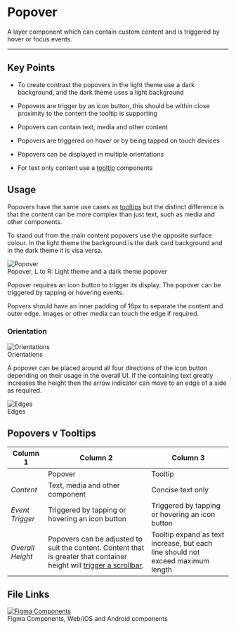 
# Popover

A layer component which can contain custom content and is triggered by hover or focus events. 

---

## Key Points

- To create contrast the popovers in the light theme use a dark background, and the dark theme uses a light background

- Popovers are trigger by an icon button, this should be within close proximity to the content the tooltip is supporting

- Popovers can contain text, media and other content

- Popovers are triggered on hover or by being tapped on touch devices

- Popovers can be displayed in multiple orientations

- For text only content use a [tooltip]() components

## Usage

Popovers have the same use cases as [tooltips]() but the distinct difference is that the content can be more complex than just text, such as media and other components.

To stand out from the main content popovers use the opposite surface colour. In the light theme the background is the dark card background and in the dark theme it is visa versa.

  
![Popover](https://studio-assets.supernova.io/design-systems/16150/b34e33ff-7fa8-4566-9ade-e4c457bb5899.png?Expires=1980201600&Policy=eyJTdGF0ZW1lbnQiOlt7IlJlc291cmNlIjoiaHR0cHM6Ly9zdHVkaW8tYXNzZXRzLnN1cGVybm92YS5pby9kZXNpZ24tc3lzdGVtcy8xNjE1MC9iMzRlMzNmZi03ZmE4LTQ1NjYtOWFkZS1lNGM0NTdiYjU4OTkucG5nIiwiQ29uZGl0aW9uIjp7IkRhdGVMZXNzVGhhbiI6eyJBV1M6RXBvY2hUaW1lIjoxOTgwMjAxNjAwfX19XX0_&Signature=e7WkAQXUeWKInX8XynTWbqT~nFAIhGJLiBseGHSjRdz2hKO0JdL0PRDfxe1~rxUOZkwWj6uPLf~CwGoCBguYZIS5f1L9wXSWcP2n-9HQGfWZM0NmIhvB5DTGtywTUsqjQS4lBOpY1TXxpsJAjSHcL02~vH0gdZwbd9rpXjZgTRs6tmT0RLUOx~~48WVKR57xF9wrhA2txmdhQ9~ItTjEJdYdASImJ9jHS3fzqDryHjDiU5AxFKwVOBFxRcKnqUFqh3uK4CjwPjP9MS1uDR7ZoWhdqE-bBugLcg2iF6EPKy3gEhsiUczEhEmINdd419KLWeF21SSpbiStCWidb~sxMw__&Key-Pair-Id=APKAJGK34LCCAUR7N6LA)  
Popover, L to R: Light theme and a dark theme popover  
  


Popover requires an icon button to trigger its display. The popover can be triggered by tapping or hovering events.

Popvers should have an inner padding of 16px to separate the content and outer edge. Images or other media can touch the edge if required.

### Orientation

  
![Orientations](https://studio-assets.supernova.io/design-systems/16150/d5d4437b-c02e-4af5-9898-2d1b8066b832.png?Expires=1980201600&Policy=eyJTdGF0ZW1lbnQiOlt7IlJlc291cmNlIjoiaHR0cHM6Ly9zdHVkaW8tYXNzZXRzLnN1cGVybm92YS5pby9kZXNpZ24tc3lzdGVtcy8xNjE1MC9kNWQ0NDM3Yi1jMDJlLTRhZjUtOTg5OC0yZDFiODA2NmI4MzIucG5nIiwiQ29uZGl0aW9uIjp7IkRhdGVMZXNzVGhhbiI6eyJBV1M6RXBvY2hUaW1lIjoxOTgwMjAxNjAwfX19XX0_&Signature=jVATwH-EsTvGwolTzvyup9~RGls7k7IVBDHgyS9yAZRxftfMtzAuUrhbqreoIvKBBlkl7FA2k7t5BXoa1XMyMFm0FKmtNo6PJLSgkOrX1YUCuBeIw5bjowVSmW0-QFI3PQIBmscs59RfEOz-pYqgKemeEOl~-fqh8uLaqQK~Cz34D3c12PyJk6~r3sR5nFg3cMsmOk6kS5yqJ8xKhuG5mJNuSCFB7rJawQ4aE88qJ2TesqzaCPyVSXa6bwIMlwt5PoEbZVW4lqqzR-qh~12n8NymiPojH1U4WEzSC8G6kv1qnpgzcq6VOGx0ToeaFRbAVCJCQ8FcjmY5WgHMZz7FFw__&Key-Pair-Id=APKAJGK34LCCAUR7N6LA)  
Orientations  


A popover can be placed around all four directions of the icon button depending on their usage in the overall UI. If the containing text greatly increases the height then the arrow indicator can move to an edge of a side as required.

  
![Edges](https://studio-assets.supernova.io/design-systems/16150/0478bc96-da86-43d7-bf4c-7d38ef1c5478.png?Expires=1980201600&Policy=eyJTdGF0ZW1lbnQiOlt7IlJlc291cmNlIjoiaHR0cHM6Ly9zdHVkaW8tYXNzZXRzLnN1cGVybm92YS5pby9kZXNpZ24tc3lzdGVtcy8xNjE1MC8wNDc4YmM5Ni1kYTg2LTQzZDctYmY0Yy03ZDM4ZWYxYzU0NzgucG5nIiwiQ29uZGl0aW9uIjp7IkRhdGVMZXNzVGhhbiI6eyJBV1M6RXBvY2hUaW1lIjoxOTgwMjAxNjAwfX19XX0_&Signature=M35Owlj2VcfdddEhr~R4MCUeJEqJrP77lbh9HD4AiM56qTyLRu117j38m-xrSIHtQXUvBie6w4kfxX~WlOMgBcLLYqoEhXWQKyd5wfXmoD1tApnJ908YKsA5Lx-s5K51j4LujAu98xDJ7Ha76zEYjO~3EPgVx9I1jum0cL4Gs5THCGEe7WbQLYtMyTAWyNSJ3e29lPewFk8mjSupWzaJBVBjsDhFPS0G6PAbh6jkUqhAc5kkQXZvyPTcvZA569Cgp1Upimsk1onC3bD9V7XoTzvL1wAniXeN5iqPi-MwG-umA83~l2x3doyz6cCT6g50GV8ROgiEdKm1NAmuacp8TA__&Key-Pair-Id=APKAJGK34LCCAUR7N6LA)  
Edges  


## Popovers v Tooltips

  
| Column 1 | Column 2 | Column 3 |  
| --- | --- | --- |  
|  | Popover | Tooltip |  
| *Content* | Text, media and other component | Concise text only |  
| *Event Trigger* | Triggered by tapping or hovering an icon button | Triggered by tapping or hovering an icon button |  
| *Overall Height* | Popovers can be adjusted to suit the content. Content that is greater that container height will [trigger a scrollbar](). | Tooltip expand as text increase, but each line should not exceed maximum length |  


## File Links

  
[![Figma Components](https://studio-assets.supernova.io/design-systems/16150/4d4951d9-3bc1-4e73-ba89-61735aa2f28b.png?Expires=1980201600&Policy=eyJTdGF0ZW1lbnQiOlt7IlJlc291cmNlIjoiaHR0cHM6Ly9zdHVkaW8tYXNzZXRzLnN1cGVybm92YS5pby9kZXNpZ24tc3lzdGVtcy8xNjE1MC80ZDQ5NTFkOS0zYmMxLTRlNzMtYmE4OS02MTczNWFhMmYyOGIucG5nIiwiQ29uZGl0aW9uIjp7IkRhdGVMZXNzVGhhbiI6eyJBV1M6RXBvY2hUaW1lIjoxOTgwMjAxNjAwfX19XX0_&Signature=AwpP-qJIDIsWowC~G4exhEdG8JpdYYUsozBmkaBKb9FvaaOXZWRWbjXGa3uNz6WIi4a2ZcyJsWyPNRXWDeGGRNUdcsM1prxxmP0xeUe8GC-0AalEi-GsUxZzs5QwV~DsJBghi5i9m6EGFDC7cV-XUZEA4NDRSPjopcxmz40GtkUayuZ~bDdigiFyvnUliKbVqP-YeIjE5J0qfZgYyzmK9cu~O5Pj3AkZbwJJGgYoI~MSupPPcNuHUQ~fHEF1~~bgKUNSW6dG2qT8EoPVKj~-VD4CAMptTjk~YkjGvBNB1GvGIMdu0LxpoH89b87Ud5gfZ506BQm1ZxocpnJgsxc-XQ__&Key-Pair-Id=APKAJGK34LCCAUR7N6LA)](https://www.figma.com/file/kwUvoAHziVnMYH97iJQzw3/Popover)  
Figma Components, Web/iOS and Android components  
  

